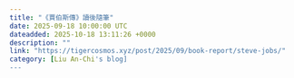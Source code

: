 ```yaml
---
title: "《賈伯斯傳》讀後隨筆"
date: 2025-09-18 10:00:00 UTC
dateadded: 2025-10-18 13:11:26 +0000
description: ""
link: "https://tigercosmos.xyz/post/2025/09/book-report/steve-jobs/"
category: [Liu An-Chi's blog]
---
```

